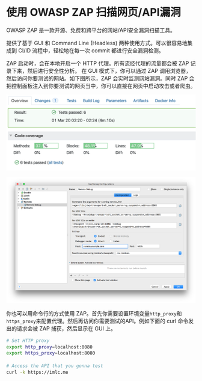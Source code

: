 # 使用 OWASP ZAP 扫描网页/API漏洞

OWASP ZAP 是一款开源、免费和跨平台的网站/API安全漏洞扫描工具。

提供了基于 GUI 和 Command Line \(Headless\) 两种使用方式。可以很容易地集成到 CI/ID 流程中，轻松地在每一次 commit 都进行安全漏洞检测。

ZAP 启动时，会在本地开启一个 HTTP 代理。所有流经代理的流量都会被 ZAP 记录下来，然后进行安全性分析。 在 GUI 模式下，你可以通过 ZAP 调用浏览器，然后访问你要测试的网站。如下图所示，ZAP 会实时监测网站漏洞。同时 ZAP 会把控制面板注入到你要测试的网页当中，你可以直接在网页中启动攻击或者爬虫。

![](.gitbook/assets/image%20%281%29.png)

![](.gitbook/assets/image%20%2810%29.png)

你也可以用命令行的方式使用 ZAP。首先你需要设置环境变量`http_proxy`和`https_proxy`来配置代理。然后再访问你需要测试的API。例如下面的 curl 命令发出的请求会被 ZAP 捕获，然后显示在 GUI 上。

```bash
# Set HTTP proxy
export http_proxy=localhost:8080
export https_proxy=localhost:8080

# Access the API that you gonna test
curl -k https://imlc.me
```


